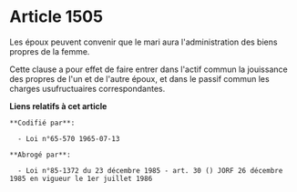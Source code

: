 # Article 1505

Les époux peuvent convenir que le mari aura l'administration des biens propres de la femme.

Cette clause a pour effet de faire entrer dans l'actif commun la jouissance des propres de l'un et de l'autre époux, et dans
le passif commun les charges usufructuaires correspondantes.

**Liens relatifs à cet article**

	**Codifié par**:

	  - Loi n°65-570 1965-07-13

	**Abrogé par**:

	  - Loi n°85-1372 du 23 décembre 1985 - art. 30 () JORF 26 décembre 1985 en vigueur le 1er juillet 1986
